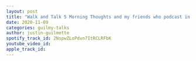 ```yaml
---
layout: post
title: "Walk and Talk 5 Morning Thoughts and my friends who podcast in the OIW podcast Network"
date: 2020-11-09
categories: guilmy-talks
author: justin-guilmette
spotify_track_id: 2NspwZLoPdvn7ItRCLRFbK
youtube_video_id: 
apple_track_id: 
---
```

